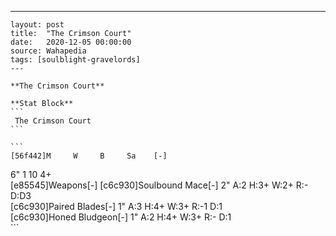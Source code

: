 ---
    layout: post
    title:  "The Crimson Court"
    date:   2020-12-05 00:00:00
    source: Wahapedia
    tags: [soulblight-gravelords]
    ---
    
    **The Crimson Court**
    
    **Stat Block**
    ```
     The Crimson Court
    ```
    
    ```
    [56f442]M     W     B     Sa    [-]
6"    1     10    4+    
[e85545]Weapons[-]
[c6c930]Soulbound Mace[-]
2"     A:2    H:3+   W:2+   R:-    D:D3  
[c6c930]Paired Blades[-]
1"     A:3    H:4+   W:3+   R:-1   D:1   
[c6c930]Honed Bludgeon[-]
1"     A:2    H:4+   W:3+   R:-    D:1   
    ```
    
    
    